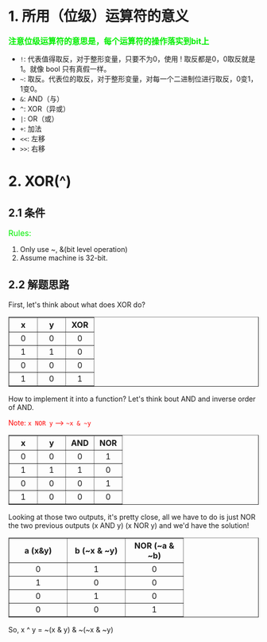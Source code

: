 # 1. 所用（位级）运算符的意义
<font color="gree" size="3"><b>注意位级运算符的意思是，每个运算符的操作落实到bit上</b></font>
- `!`: 代表值得取反，对于整形变量，只要不为0，使用 ! 取反都是0，0取反就是1。就像 bool 只有真假一样。
- `~`: 取反。代表位的取反，对于整形变量，对每一个二进制位进行取反，0变1，1变0。
- `&`: AND（与）
- `^`: XOR（异或）
- `|`: OR（或）
- `+`: 加法
- `<<`: 左移
- `>>`: 右移


# 2. XOR(^)
## 2.1 条件
<font color="gree" size="3">Rules:</font>
1. Only use ~, &(bit level operation)
2. Assume machine is 32-bit.

## 2.2 解题思路
First, let's think about what does XOR do?
<table border="1" align="center">

<tr>
<th height="20" width="40">x</th>
<th height="20" width="40">y</th>
<th height="20" width="40">XOR</th>
</tr>

<tr>
<td height="20" width="40" align="center">0</td>
<td height="20" width="40" align="center">0</td>
<td height="20" width="40" align="center">0</td>
</tr>

<tr>
<td height="20" width="40" align="center">1</td>
<td height="20" width="40" align="center">1</td>
<td height="20" width="40" align="center">0</td>
</tr>

<tr>
<td height="20" width="40" align="center">0</td>
<td height="20" width="40" align="center">0</td>
<td height="20" width="40" align="center">0</td>
</tr>

<tr>
<td height="20" width="40" align="center">1</td>
<td height="20" width="40" align="center">0</td>
<td height="20" width="40" align="center">1</td>
</tr>

</table>


How to implement it into a function? Let's think bout AND and inverse order of AND.

<font color="red">Note: `x NOR y` --> `~x & ~y`</font>

<table border="1" align="center">

<tr>
<th width="40" height="20">x</th>
<th width="40" height="20">y</th>
<th width="40" height="20">AND</th>
<th width="40" height="20">NOR</th>
</tr>

<tr>
<td width="40" height="20" align="center">0</td>
<td width="40" height="20" align="center">0</td>
<td width="40" height="20" align="center">0</td>
<td width="40" height="20" align="center">1</td>
</tr>

<tr>
<td width="40" height="20" align="center">1</td>
<td width="40" height="20" align="center">1</td>
<td width="40" height="20" align="center">1</td>
<td width="40" height="20" align="center">0</td>
</tr>

<tr>
<td width="40" height="20" align="center">0</td>
<td width="40" height="20" align="center">0</td>
<td width="40" height="20" align="center">0</td>
<td width="40" height="20" align="center">1</td>
</tr>

<tr>
<td width="40" height="20" align="center">1</td>
<td width="40" height="20" align="center">0</td>
<td width="40" height="20" align="center">0</td>
<td width="40" height="20" align="center">0</td>
</tr>
</table>

Looking at those two outputs, it's pretty close, all we have to do is just NOR the two previous outputs (x AND y) (x NOR y) and we'd have the solution!

<table border="1" align="center">

<tr>
<th height="20" width="100">a (x&y)</th>
<th height="20" width="100">b (~x & ~y)</th>
<th height="20" width="100">NOR (~a & ~b)</th>
</tr>

<tr>
<td height="20" width="100" align="center">0</td>
<td height="20" width="100" align="center">1</td>
<td height="20" width="100" align="center">0</td>
</tr>

<tr>
<td height="20" width="100" align="center">1</td>
<td height="20" width="100" align="center">0</td>
<td height="20" width="100" align="center">0</td>
</tr>

<tr>
<td height="20" width="100" align="center">0</td>
<td height="20" width="100" align="center">1</td>
<td height="20" width="100" align="center">0</td>
</tr>

<tr>
<td height="20" width="100" align="center">0</td>
<td height="20" width="100" align="center">0</td>
<td height="20" width="100" align="center">1</td>
</tr>

</table>

So, x ^ y = ~(x & y) & ~(~x & ~y) 